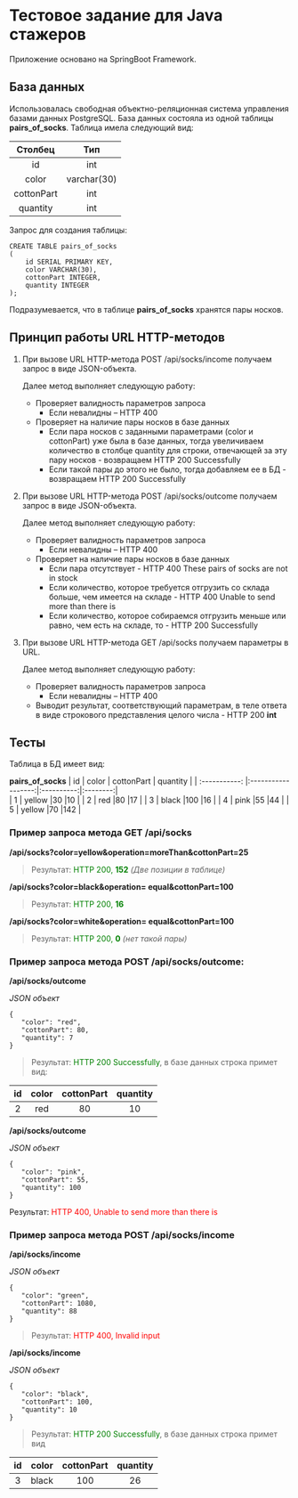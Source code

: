# Тестовое задание для Java стажеров
Приложение основано на SpringBoot Framework.
## База данных 
Использовалась свободная объектно-реляционная система управления базами данных PostgreSQL.
База данных состояла из одной таблицы **pairs_of_socks**. Таблица имела следующий вид:
         
| Столбец       | Тип                |
| :-----------: |:------------------:|
| id            | int                |
| color         | varchar(30)        |
| cottonPart    | int                |
| quantity      | int                |

Запрос для создания таблицы:

```
CREATE TABLE pairs_of_socks 
(
    id SERIAL PRIMARY KEY,
    color VARCHAR(30),
    cottonPart INTEGER,
    quantity INTEGER
);
```
Подразумевается, что в таблице **pairs_of_socks** хранятся пары носков.

## Принцип работы URL HTTP-методов 
1.	При вызове URL HTTP-метода POST /api/socks/income получаем запрос в виде JSON-объекта.

    Далее метод выполняет следующую работу:
    * Проверяет валидность параметров запроса
        - Если невалидны – HTTP 400 
    * Проверяет на наличие пары носков в базе данных
        - Если пара носков с заданными параметрами (color и cottonPart) уже была в базе данных, тогда увеличиваем количество в столбце quantity для строки, отвечающей за эту пару носков - возвращаем HTTP 200 Successfully
        - Если такой пары до этого не было, тогда добавляем ее в БД - возвращаем HTTP 200 Successfully
 >
2.	При вызове URL HTTP-метода POST /api/socks/outcome получаем запрос в виде JSON-объекта.

    Далее метод выполняет следующую работу:

    * Проверяет валидность параметров запроса
      - Если невалидны – HTTP 400 
    * Проверяет на наличие пары носков в базе данных
      - Если пара отсутствует - HTTP 400 These pairs of socks are not in    stock
      - Если количество, которое требуется отгрузить со склада больше, чем имеется на складе - HTTP 400 Unable to send more than there is
      - Если количество, которое собираемся отгрузить меньше или равно, чем есть на складе, то - HTTP 200 Successfully
>
3.	При вызове URL HTTP-метода GET /api/socks получаем параметры в URL.

    Далее метод выполняет следующую работу:
    * Проверяет валидность параметров запроса
        - Если невалидны – HTTP 400
    * Выводит результат, соответствующий параметрам, в теле ответа в виде строкового представления целого числа - HTTP 200 **int**

## Тесты

Таблица в БД имеет вид:

**pairs_of_socks**
| id            | color              | cottonPart | quantity |
| :-----------: |:------------------:|:----------:|:--------:|  
| 1             | yellow             |30          |10        |
| 2             | red                |80          |17        |
| 3             | black              |100         |16        |
| 4             | pink               |55          |44        |
| 5             | yellow             |70          |142       |

### Пример запроса метода GET /api/socks


**/api/socks?color=yellow&operation=moreThan&cottonPart=25**

> Результат: <span style="color:green">HTTP 200,  **152**</span>  *(Две позиции в таблице)*

**/api/socks?color=black&operation= equal&cottonPart=100**

>Результат: <span style="color:green">HTTP 200, **16** </span>

**/api/socks?color=white&operation= equal&cottonPart=100**

>Результат: <span style="color:green">HTTP 200, **0**</span> *(нет такой пары)*


### Пример запроса метода POST /api/socks/outcome:

**/api/socks/outcome**

*JSON объект*
```
{
   "color": "red",
   "cottonPart": 80,
   "quantity": 7
}
```
>Результат: <span style="color:green">HTTP 200 Successfully</span>, в базе данных строка примет вид:

| id            | color              | cottonPart | quantity |
|:-------------:|:------------------:|:----------:|:--------:|
|2              |red                 | 80         |10        |

**/api/socks/outcome**

*JSON объект*
```
{
   "color": "pink",
   "cottonPart": 55,
   "quantity": 100
}
```
Результат: <span style="color:red"> HTTP 400, Unable to send more than there is</span>

### Пример запроса метода POST /api/socks/income

**/api/socks/income**

*JSON объект*
```
{
   "color": "green",
   "cottonPart": 1080,
   "quantity": 88
}
```
>Результат: <span style="color:red">HTTP 400, Invalid input</span> 

**/api/socks/income**

*JSON объект*

```
{
   "color": "black",
   "cottonPart": 100,
   "quantity": 10
}
```
>Результат:<span style="color:green"> HTTP 200 Successfully</span>, в базе данных строка примет вид 

| id            | color              | cottonPart | quantity |
|:-------------:|:------------------:|:----------:|:--------:|
|3              |black               | 100        |26        |